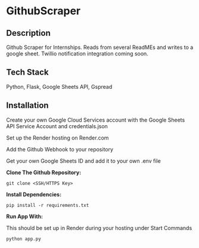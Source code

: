 # GithubScraper

## Description

Github Scraper for Internships. Reads from several ReadMEs and writes to a google sheet. Twillio notification integration coming soon.

## Tech Stack

Python, Flask, Google Sheets API, Gspread

## Installation

Create your own Google Cloud Services account with the Google Sheets API Service Account and credentials.json

Set up the Render hosting on Render.com

Add the Github Webhook to your repository

Get your own Google Sheets ID and add it to your own .env file


**Clone The Github Repository:**

```
git clone <SSH/HTTPS Key>
```

**Install Dependencies:**

```
pip install -r requirements.txt
```



**Run App With:**

This should be set up in Render during your hosting under Start Commands

```
python app.py
```